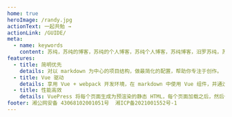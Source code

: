 ```yaml
---
home: true
heroImage: /randy.jpg
actionText: 一起共勉 →
actionLink: /GUIDE/
meta:
  - name: keywords
    content: 苏纯，苏纯的博客，苏纯的个人博客，苏纯个人博客，苏纯博客，汨罗苏纯，苏纯前端博客，前端博客
features:
  - title: 简明优先
    details: 对以 markdown 为中心的项目结构，做最简化的配置，帮助你专注于创作。
  - title: Vue 驱动
    details: 享用 Vue + webpack 开发环境，在 markdown 中使用 Vue 组件，并通过 Vue 开发自定义主题。
  - title: 性能高效
    details: VuePress 将每个页面生成为预渲染的静态 HTML，每个页面加载之后，然后作为单页面应用程序(SPA)运行。
footer: 湘公网安备 43068102001051号  湘ICP备2021001552号-1
---
```

